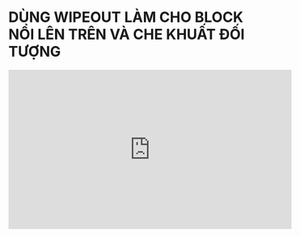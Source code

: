 # DÙNG WIPEOUT LÀM CHO BLOCK NỔI LÊN TRÊN VÀ CHE KHUẤT ĐỐI TƯỢNG

<iframe width="560" height="315" src="https://www.youtube.com/embed/wDaaUV_XdFE?si=_QQXiqOszTul-TOI" title="YouTube video player" frameborder="0" allow="accelerometer; autoplay; clipboard-write; encrypted-media; gyroscope; picture-in-picture; web-share" referrerpolicy="strict-origin-when-cross-origin" allowfullscreen></iframe>